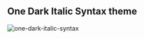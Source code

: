 ## One Dark Italic Syntax theme

![one-dark-italic-syntax](https://github.com/TimoSta/one-dark-italic-syntax/raw/master/screenshots/jsx.png)
